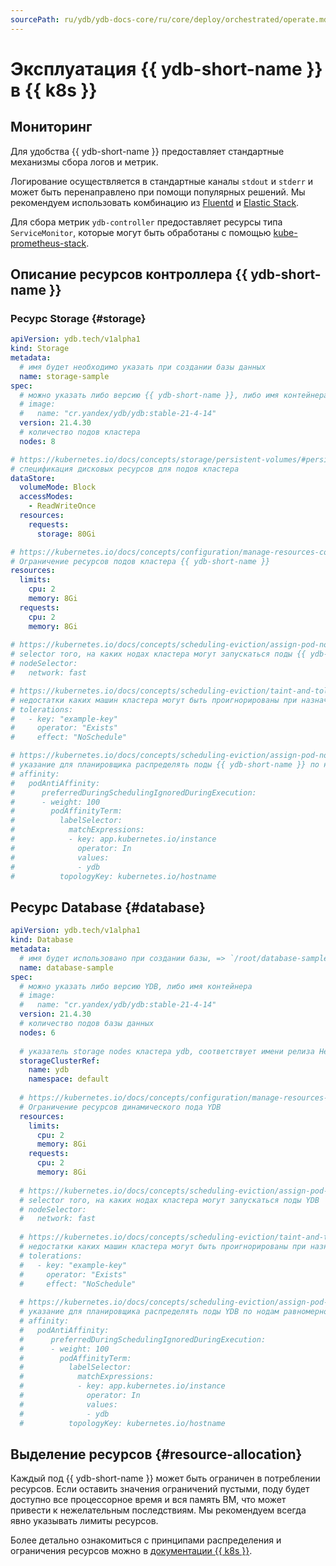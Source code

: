 ```yaml
---
sourcePath: ru/ydb/ydb-docs-core/ru/core/deploy/orchestrated/operate.md
---
```

# Эксплуатация {{ ydb-short-name }} в {{ k8s }}

## Мониторинг

Для удобства {{ ydb-short-name }} предоставляет стандартные механизмы сбора логов и метрик.

Логирование осуществляется в стандартные каналы `stdout` и `stderr` и может быть перенаправлено при помощи популярных решений. Мы рекомендуем использовать комбинацию из [Fluentd](https://www.fluentd.org/) и [Elastic Stack](https://www.elastic.co/elastic-stack/).

Для сбора метрик `ydb-controller` предоставляет ресурсы типа `ServiceMonitor`, которые могут быть обработаны с помощью [kube-prometheus-stack](https://github.com/prometheus-community/helm-charts/tree/main/charts/kube-prometheus-stack).

## Описание ресурсов контроллера {{ ydb-short-name }}

### Ресурс Storage {#storage}

```yaml
apiVersion: ydb.tech/v1alpha1
kind: Storage
metadata:
  # имя будет необходимо указать при создании базы данных
  name: storage-sample
spec:
  # можно указать либо версию {{ ydb-short-name }}, либо имя контейнера 
  # image:
  #   name: "cr.yandex/ydb/ydb:stable-21-4-14"
  version: 21.4.30
  # количество подов кластера
  nodes: 8

# https://kubernetes.io/docs/concepts/storage/persistent-volumes/#persistentvolumeclaims
# спецификация дисковых ресурсов для подов кластера
dataStore:
  volumeMode: Block
  accessModes:
    - ReadWriteOnce
  resources:
    requests:
      storage: 80Gi

# https://kubernetes.io/docs/concepts/configuration/manage-resources-containers/
# Ограничение ресурсов подов кластера {{ ydb-short-name }}
resources:
  limits:
    cpu: 2
    memory: 8Gi
  requests:
    cpu: 2
    memory: 8Gi
  
# https://kubernetes.io/docs/concepts/scheduling-eviction/assign-pod-node/#nodeselector
# selector того, на каких нодах кластера могут запускаться поды {{ ydb-short-name }}
# nodeSelector:
#   network: fast

# https://kubernetes.io/docs/concepts/scheduling-eviction/taint-and-toleration/
# недостатки каких машин кластера могут быть проигнорированы при назначении подов {{ ydb-short-name }}
# tolerations:
#   - key: "example-key"
#     operator: "Exists"
#     effect: "NoSchedule"

# https://kubernetes.io/docs/concepts/scheduling-eviction/assign-pod-node/#affinity-and-anti-affinity
# указание для планировщика распределять поды {{ ydb-short-name }} по нодам равномерно
# affinity:
#   podAntiAffinity:
#      preferredDuringSchedulingIgnoredDuringExecution:
#      - weight: 100
#        podAffinityTerm:
#          labelSelector:
#            matchExpressions:
#            - key: app.kubernetes.io/instance
#              operator: In
#              values:
#              - ydb
#          topologyKey: kubernetes.io/hostname
```

## Ресурс Database {#database}

```yaml
apiVersion: ydb.tech/v1alpha1
kind: Database
metadata:
  # имя будет использовано при создании базы, => `/root/database-sample`
  name: database-sample
spec:
  # можно указать либо версию YDB, либо имя контейнера 
  # image:
  #   name: "cr.yandex/ydb/ydb:stable-21-4-14"
  version: 21.4.30
  # количество подов базы данных
  nodes: 6
  
  # указатель storage nodes кластера ydb, соответствует имени релиза Helm
  storageClusterRef:
    name: ydb
    namespace: default
    
  # https://kubernetes.io/docs/concepts/configuration/manage-resources-containers/
  # Ограничение ресурсов динамического пода YDB
  resources:
    limits:
      cpu: 2
      memory: 8Gi
    requests:
      cpu: 2
      memory: 8Gi
    
  # https://kubernetes.io/docs/concepts/scheduling-eviction/assign-pod-node/#nodeselector
  # selector того, на каких нодах кластера могут запускаться поды YDB
  # nodeSelector:
  #   network: fast
  
  # https://kubernetes.io/docs/concepts/scheduling-eviction/taint-and-toleration/
  # недостатки каких машин кластера могут быть проигнорированы при назначении подов YDB
  # tolerations:
  #   - key: "example-key"
  #     operator: "Exists"
  #     effect: "NoSchedule"
  
  # https://kubernetes.io/docs/concepts/scheduling-eviction/assign-pod-node/#affinity-and-anti-affinity
  # указание для планировщика распределять поды YDB по нодам равномерно
  # affinity:
  #   podAntiAffinity:
  #      preferredDuringSchedulingIgnoredDuringExecution:
  #      - weight: 100
  #        podAffinityTerm:
  #          labelSelector:
  #            matchExpressions:
  #            - key: app.kubernetes.io/instance
  #              operator: In
  #              values:
  #              - ydb
  #          topologyKey: kubernetes.io/hostname
```

## Выделение ресурсов {#resource-allocation}

Каждый под {{ ydb-short-name }} может быть ограничен в потреблении ресурсов. Если оставить значения ограничений пустыми, поду будет доступно все процессорное время и вся память ВМ, что может привести к нежелательным последствиям. Мы рекомендуем всегда явно указывать лимиты ресурсов.

Более детально ознакомиться с принципами распределения и ограничения ресурсов можно в [документации {{ k8s }}](https://kubernetes.io/docs/concepts/configuration/manage-resources-containers/).
